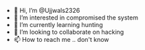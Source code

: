- 👋 Hi, I’m @Ujjwals2326
- 👀 I’m interested in compromised the system
- 🌱 I’m currently learning hunting
- 💞️ I’m looking to collaborate on hacking
- 📫 How to reach me .. don't know

<!---
Ujjwals2326/Ujjwals2326 is a ✨ special ✨ repository because its `README.md` (this file) appears on your GitHub profile.
You can click the Preview link to take a look at your changes.
--->

